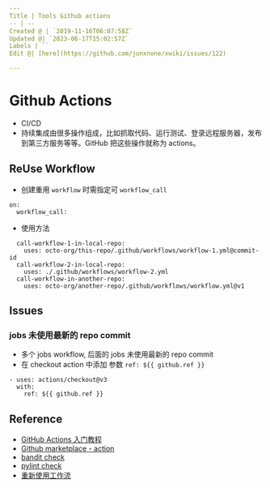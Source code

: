 ```yaml
---
Title | Tools Github actions
-- | --
Created @ | `2019-11-16T06:07:58Z`
Updated @| `2023-06-17T15:02:57Z`
Labels | ``
Edit @| [here](https://github.com/junxnone/xwiki/issues/122)

---
```

# Github Actions
- CI/CD
- 持续集成由很多操作组成，比如抓取代码、运行测试、登录远程服务器，发布到第三方服务等等。GitHub 把这些操作就称为 actions。

## ReUse Workflow

- 创建重用 `workflow` 时需指定可 `workflow_call`

```
on:
  workflow_call:
```

- 使用方法

```
  call-workflow-1-in-local-repo:
    uses: octo-org/this-repo/.github/workflows/workflow-1.yml@commit-id
  call-workflow-2-in-local-repo:
    uses: ./.github/workflows/workflow-2.yml
  call-workflow-in-another-repo:
    uses: octo-org/another-repo/.github/workflows/workflow.yml@v1
```

## Issues
###   jobs 未使用最新的 repo commit
- 多个 jobs workflow,  后面的 jobs 未使用最新的 repo commit
- 在 checkout action 中添加 参数 `ref: ${{ github.ref }}`

```
- uses: actions/checkout@v3
  with:
    ref: ${{ github.ref }}
```

## Reference
- [GitHub Actions 入门教程](http://www.ruanyifeng.com/blog/2019/09/getting-started-with-github-actions.html)
- [Github marketplace - action](https://github.com/marketplace?type=actions)
- [bandit check](https://github.com/jpetrucciani/bandit-check)
- [pylint check](https://github.com/marketplace/actions/github-action-for-pylint)
- [重新使用工作流](https://docs.github.com/zh/actions/using-workflows/reusing-workflows)


